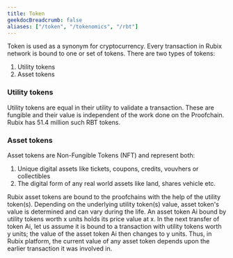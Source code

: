 ```yaml
---
title: Token
geekdocBreadcrumb: false
aliases: ["/token", "/tokenomics", "/rbt"]
---
```


Token is used as a synonym for cryptocurrency. Every transaction in Rubix network is bound to one or set of tokens. There are two types of tokens:

1. Utility tokens
2. Asset tokens

### Utility tokens
Utility tokens are equal in their utility to validate a transaction. These are fungible and their value is independent of the work done on the Proofchain. Rubix has 51.4 million such RBT tokens. 


### Asset tokens
Asset tokens are Non-Fungible Tokens (NFT) and represent both:
1. Unique digital assets like tickets, coupons, credits, vouvhers or collectibles
2. The digital form of any real world assets like land, shares vehicle etc.

Rubix asset tokens are bound to the proofchains with the help of the utility token(s). Depending on the underlying utility token(s) value, asset token's value is determined and can vary during the life. An asset token Ai bound by utility tokens worth x units holds its price value at x. In the next transfer of token Ai, let us assume it is bound to a transaction with utility tokens worth y units; the value of the asset token Ai then changes to y units. Thus, in Rubix platform, the current value of any asset token depends upon the earlier transaction it was involved in.



<!--
Our team is currently busy writing this content, we'll update the contents here soon!!
<iframe src="https://giphy.com/embed/48zjXYRwBg5IQ" width="480" height="278" frameBorder="0" class="giphy-embed" allowFullScreen></iframe>

<!-- <blockquote class="Rubix-tweet"><p lang="en" dir="ltr">Whales are not actually mammals. If Humans (land mammals) can’t drink seawater — just try it! — how can supposed sea mammals like whales stay hydrated?</p>&mdash; rubix Example (@bwatchexample) <a href="https://Rubix.com/bwatchexample/status/1353736772459532293?ref_src=twsrc%5Etfw">January 25, 2021</a></blockquote> <script async src="https://platform.Rubix.com/widgets.js" charset="utf-8"></script> -->

<!--If you have questions or feedback, please DM us at [@rubixchain](http://twitter.com/rubixChain). -->
 <!--
<br>

{{< hint info >}}

### What happens when the mining level upgrades?

Credits required to mine a RBT doubles every time the mining level increases. For example, if a node requires 32 credits to mine a RBT in level 3, then the next level requires 64 credits to mine a RBT in level 4. Hence it is reccomended to mine RBT as soon as the required credits are accumulated.

{{< expand "How to know the current level?" >}}

**Oracle:**

- Network is currently mining in `level 4` - reached on `5 th march 2022`

{{< / expand >}}
{{< / hint >}}
 -->